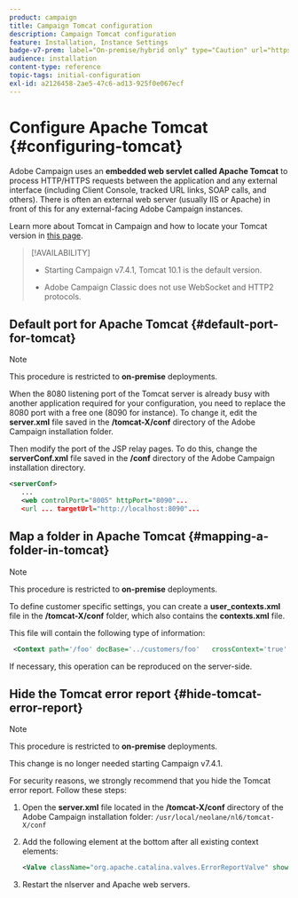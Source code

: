 ```yaml
---
product: campaign
title: Campaign Tomcat configuration
description: Campaign Tomcat configuration
feature: Installation, Instance Settings
badge-v7-prem: label="On-premise/hybrid only" type="Caution" url="https://experienceleague.adobe.com/docs/campaign-classic/using/installing-campaign-classic/architecture-and-hosting-models/hosting-models-lp/hosting-models.html" tooltip="Applies to on-premise and hybrid deployments only"
audience: installation
content-type: reference
topic-tags: initial-configuration
exl-id: a2126458-2ae5-47c6-ad13-925f0e067ecf
---
```

# Configure Apache Tomcat {#configuring-tomcat}

Adobe Campaign uses an **embedded web servlet called Apache Tomcat** to process HTTP/HTTPS requests between the application and any external interface (including Client Console, tracked URL links, SOAP calls, and others). There is often an external web server (usually IIS or Apache) in front of this for any external-facing Adobe Campaign instances.

Learn more about Tomcat in Campaign and how to locate your Tomcat version in [this page](../../production/using/locate-tomcat-version.md).

>[!AVAILABILITY]
>
>
>* Starting Campaign v7.4.1, Tomcat 10.1 is the default version.
>
>* Adobe Campaign Classic does not use WebSocket and HTTP2 protocols.
>



## Default port for Apache Tomcat {#default-port-for-tomcat}


>[!NOTE]
>
>This procedure is restricted to **on-premise** deployments. 
>

When the 8080 listening port of the Tomcat server is already busy with another application required for your configuration, you need to replace the 8080 port with a free one (8090 for instance). To change it, edit the **server.xml** file saved in the **/tomcat-X/conf** directory of the Adobe Campaign installation folder.

Then modify the port of the JSP relay pages. To do this, change the **serverConf.xml** file saved in the **/conf** directory of the Adobe Campaign installation directory.

```xml
<serverConf>
   ...
   <web controlPort="8005" httpPort="8090"...
   <url ... targetUrl="http://localhost:8090"...

```

## Map a folder in Apache Tomcat {#mapping-a-folder-in-tomcat}


>[!NOTE]
>
>This procedure is restricted to **on-premise** deployments. 
>

To define customer specific settings, you can create a **user_contexts.xml** file in the **/tomcat-X/conf** folder, which also contains the **contexts.xml** file.

This file will contain the following type of information:

```xml
 <Context path='/foo' docBase='../customers/foo'   crossContext='true' debug='0' reloadable='true' trusted='false'/>
```

If necessary, this operation can be reproduced on the server-side.

## Hide the Tomcat error report {#hide-tomcat-error-report}


>[!NOTE]
>
>This procedure is restricted to **on-premise** deployments.
>
>This change is no longer needed starting Campaign v7.4.1.
>

For security reasons, we strongly recommend that you hide the Tomcat error report. Follow these steps:

1. Open the **server.xml** file located in the **/tomcat-X/conf** directory of the Adobe Campaign installation folder:  `/usr/local/neolane/nl6/tomcat-X/conf`
1. Add the following element at the bottom after all existing context elements:

    ```xml
    <Valve className="org.apache.catalina.valves.ErrorReportValve" showReport="false" showServerInfo="false"/>
    ```
    
1. Restart the nlserver and Apache web servers.
